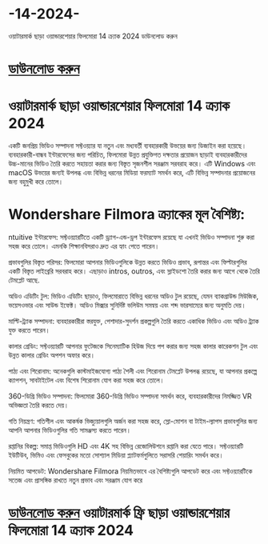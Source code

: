 # -14-2024-
ওয়াটারমার্ক ছাড়া ওয়ান্ডারশেয়ার ফিলমোরা 14 ক্র্যাক 2024 ডাউনলোড করুন
# [ডাউনলোড করুন](https://filmoracommunity.wordpress.com/)
# ওয়াটারমার্ক ছাড়া ওয়ান্ডারশেয়ার ফিলমোরা 14 ক্র্যাক 2024
একটি জনপ্রিয় ভিডিও সম্পাদনা সফ্টওয়্যার যা নতুন এবং মধ্যবর্তী ব্যবহারকারী উভয়ের জন্য ডিজাইন করা হয়েছে। ব্যবহারকারী-বান্ধব ইন্টারফেসের জন্য পরিচিত, ফিলমোরা উন্নত প্রযুক্তিগত দক্ষতার প্রয়োজন ছাড়াই ব্যবহারকারীদের উচ্চ-মানের ভিডিও তৈরি করতে সহায়তা করার জন্য বিস্তৃত সৃজনশীল সরঞ্জাম সরবরাহ করে। এটি Windows এবং macOS উভয়ের জন্যই উপলব্ধ এবং বিভিন্ন ধরনের মিডিয়া ফরম্যাট সমর্থন করে, এটি বিভিন্ন সম্পাদনার প্রয়োজনের জন্য বহুমুখী করে তোলে।
# Wondershare Filmora ক্র্যাকের মূল বৈশিষ্ট্য:
ntuitive ইন্টারফেস: সফ্টওয়্যারটিতে একটি ড্র্যাগ-এন্ড-ড্রপ ইন্টারফেস রয়েছে যা এখনই ভিডিও সম্পাদনা শুরু করা সহজ করে তোলে। এমনকি শিক্ষানবিসরাও দ্রুত এর হ্যাং পেতে পারেন।

প্রভাবগুলির বিস্তৃত পরিসর: ফিলমোরা আপনার ভিডিওগুলিকে উন্নত করতে ভিডিও প্রভাব, রূপান্তর এবং ফিল্টারগুলির একটি বিস্তৃত লাইব্রেরি সরবরাহ করে। এছাড়াও intros, outros, এবং স্লাইডশো তৈরি করার জন্য আগে থেকে তৈরি টেমপ্লেট আছে.

অডিও এডিটিং টুল: ভিডিও এডিটিং ছাড়াও, ফিলমোরাতে বিভিন্ন ধরনের অডিও টুল রয়েছে, যেমন ব্যাকগ্রাউন্ড মিউজিক, ভয়েসওভার এবং সাউন্ড ইফেক্ট। অডিও মিক্সার সুনির্দিষ্ট ভলিউম সমন্বয় এবং শব্দ ভারসাম্যের জন্য অনুমতি দেয়।

মাল্টি-ট্র্যাক সম্পাদনা: ব্যবহারকারীরা স্তরযুক্ত, পেশাদার-সুদর্শন প্রকল্পগুলি তৈরি করতে একাধিক ভিডিও এবং অডিও ট্র্যাক যুক্ত করতে পারেন।

কালার গ্রেডিং: সফ্টওয়্যারটি আপনার ফুটেজকে সিনেম্যাটিক হিউজ দিয়ে পপ করার জন্য সহজ কালার কারেকশন টুল এবং উন্নত কালার গ্রেডিং অপশন অফার করে।

পাঠ্য এবং শিরোনাম: অনেকগুলি কাস্টমাইজযোগ্য পাঠ্য শৈলী এবং শিরোনাম টেমপ্লেট উপলব্ধ রয়েছে, যা আপনার প্রকল্পে ক্যাপশন, সাবটাইটেল এবং বিশেষ শিরোনাম যোগ করা সহজ করে তোলে।

360-ডিগ্রি ভিডিও সম্পাদনা: ফিলমোরা 360-ডিগ্রি ভিডিও সম্পাদনা সমর্থন করে, ব্যবহারকারীদের নিমজ্জিত VR অভিজ্ঞতা তৈরি করতে দেয়।

গতি নিয়ন্ত্রণ: গতিশীল এবং আকর্ষক ভিজ্যুয়ালগুলি অর্জন করা সহজ করে, স্লো-মোশন বা টাইম-ল্যাপস প্রভাবগুলির জন্য আপনি আপনার ভিডিওগুলির গতি সামঞ্জস্য করতে পারেন।

রপ্তানির বিকল্প: সমাপ্ত ভিডিওগুলি HD এবং 4K সহ বিভিন্ন রেজোলিউশনে রপ্তানি করা যেতে পারে। সফ্টওয়্যারটি ইউটিউব, ভিমিও এবং ফেসবুকের মতো সোশ্যাল মিডিয়া প্ল্যাটফর্মগুলিতে সরাসরি শেয়ারিং সমর্থন করে।

নিয়মিত আপডেট: Wondershare Filmora নিয়মিতভাবে এর বৈশিষ্ট্যগুলি আপডেট করে এবং সফ্টওয়্যারটিকে সতেজ এবং প্রাসঙ্গিক রাখতে নতুন প্রভাব এবং সরঞ্জাম যোগ করে
# [ডাউনলোড করুন](https://filmoracommunity.wordpress.com/) ওয়াটারমার্ক ফ্রি ছাড়া ওয়ান্ডারশেয়ার ফিলমোরা 14 ক্র্যাক 2024
